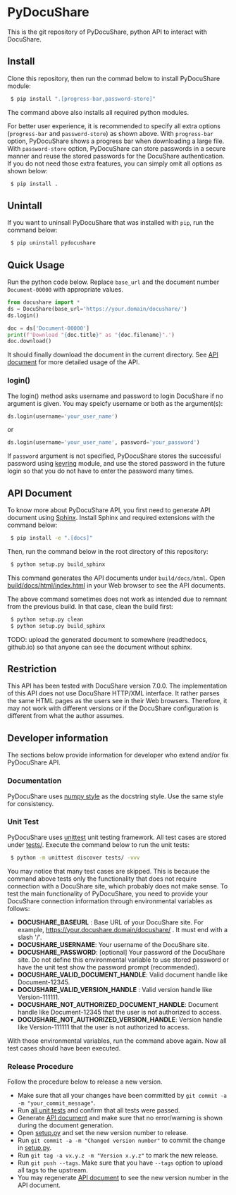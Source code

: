 # PyDocuShare

This is the git repository of PyDocuShare, python API to interact with DocuShare.

## Install

Clone this repository, then run the commad below to install PyDocuShare module:

```sh
 $ pip install ".[progress-bar,password-store]"
```

The command above also installs all required python modules.

For better user experience, it is recommended to specify all extra options (`progress-bar` and `password-store`) as shown above. With `progress-bar` option, PyDocuShare shows a progress bar when downloading a large file. With `password-store` option, PyDocuShare can store passwords in a secure manner and reuse the stored passwords for the DocuShare authentication. If you do not need those extra features, you can simply omit all options as shown below:

```sh
 $ pip install .
```

## Unintall

If you want to uninsall PyDocuShare that was installed with `pip`, run the command below:

```sh
 $ pip uninstall pydocushare
```

## Quick Usage

Run the python code below. Replace `base_url` and the document number `Document-00000` with appropriate values.

```python
from docushare import *
ds = DocuShare(base_url='https://your.domain/docushare/')
ds.login()

doc = ds['Document-00000']
print(f'Download "{doc.title}" as "{doc.filename}".')
doc.download()
```

It should finally download the document in the current directory. See [API document](#api-document) for more detailed usage of the API.

### login()

The login() method asks username and password to login DocuShare if no argument is given. You may speicfy username or both as the argument(s):

```python
ds.login(username='your_user_name')
```

or 

```python
ds.login(username='your_user_name', password='your_password')
```

If `password` argument is not specified, PyDocuShare stores the successful password using [keyring](https://keyring.readthedocs.io/) module, and use the stored password in the future login so that you do not have to enter the password many times.

## API Document

To know more about PyDocuShare API, you first need to generate API document using [Sphinx](https://www.sphinx-doc.org/). Install Sphinx and required extensions with the command below:

```sh
 $ pip install -e ".[docs]"
```

Then, run the command below in the root directory of this repository:

```sh
 $ python setup.py build_sphinx
```

This command generates the API documents under `build/docs/html`. Open [build/docs/html/index.html](build/docs/html/index.html) in your Web browser to see the API documents.

The above command sometimes does not work as intended due to remnant from the previous build. In that case, clean the build first:

```sh
 $ python setup.py clean
 $ python setup.py build_sphinx
```

TODO: upload the generated document to somewhere (readthedocs, github.io) so that anyone can see the document without sphinx.

## Restriction

This API has been tested with DocuShare version 7.0.0. The implementation of this API does not use DocuShare HTTP/XML interface. It rather parses the same HTML pages as the users see in their Web browsers. Therefore, it may not work with different versions or if the DocuShare configuration is different from what the author assumes.

## Developer information

The sections below provide information for developer who extend and/or fix PyDocuShare API.

### Documentation

PyDocuShare uses [numpy style](https://numpydoc.readthedocs.io/en/latest/format.html#docstring-standard) as the docstring style. Use the same style for consistency.

### Unit Test

PyDocuShare uses [unittest](https://docs.python.org/3/library/unittest.html) unit testing framework. All test cases are stored under [tests/](tests/). Execute the command below to run the unit tests:

```sh
 $ python -m unittest discover tests/ -vvv
```

You may notice that many test cases are skipped. This is because the command above tests only the functionality that does not require connection with a DocuShare site, which probably does not make sense. To test the main functionality of PyDocuShare, you need to provide your DocuShare connection information through environmental variables as follows:

 * **DOCUSHARE_BASEURL** : Base URL of your DocuShare site. For example, https://your.docushare.domain/docushare/ . It must end with a slash '/'.
 * **DOCUSHARE_USERNAME**: Your username of the DocuShare site.
 * **DOCUSHARE_PASSWORD**: [optional] Your password of the DocuShare site. Do not define this environmental variable to use stored password or have the unit test show the password prompt (recommended).
 * **DOCUSHARE_VALID_DOCUMENT_HANDLE**: Valid document handle like Document-12345.
 * **DOCUSHARE_VALID_VERSION_HANDLE** : Valid version handle like Version-111111.
 * **DOCUSHARE_NOT_AUTHORIZED_DOCUMENT_HANDLE**: Document handle like Document-12345 that the user is not authorized to access.
 * **DOCUSHARE_NOT_AUTHORIZED_VERSION_HANDLE**: Version handle like Version-111111 that the user is not authorized to access.

With those environmental variables, run the command above again. Now all test cases should have been executed.

### Release Procedure

Follow the procedure below to release a new version.

 * Make sure that all your changes have been committed by `git commit -a -m "your_commit_message"`.
 * Run [all unit tests](#unit-test) and confirm that all tests were passed.
 * Generate [API document](#api-document) and make sure that no error/warning is shown during the document generation.
 * Open [setup.py](setup.py) and set the new version number to release.
 * Run `git commit -a -m "Changed version number"` to commit the change in [setup.py](setup.py).
 * Run `git tag -a vx.y.z -m "Version x.y.z"` to mark the new release.
 * Run `git push --tags`. Make sure that you have `--tags` option to upload all tags to the upstream.
 * You may regenerate [API document](#api-document) to see the new version number in the API document.
 
